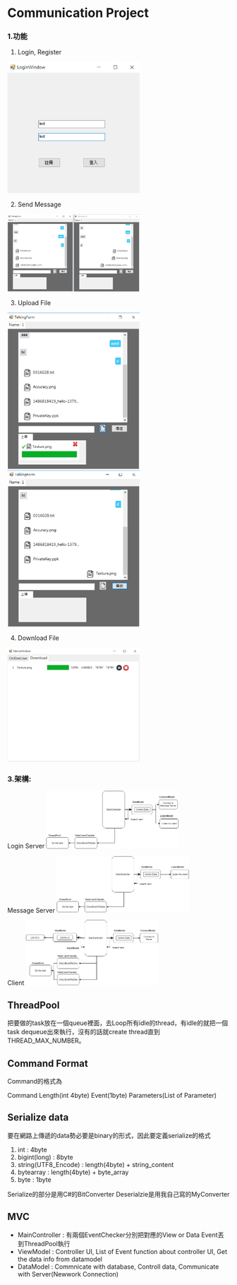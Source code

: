 Communication Project
===================

### 1.功能

1. Login, Register

<img src="img/Login.png" width="300">


2. Send Message

<img src="img/Message.png" width="300">

3. Upload File

<img src="img/Upload1.png" width="300">
<img src="img/Upload2.png" width="300">

4. Download File

<img src="img/Download.png" width="300">

### 3.架構:

Login Server
<img src="img/Arch_LoginServer.png" width="300">

Message Server
<img src="img/Arch_MessageServer.png" width="300">

Client
<img src="img/Arch_Client.png" width="300">

## ThreadPool

把要做的task放在一個queue裡面，去Loop所有idle的thread，有idle的就把一個task dequeue出來執行，沒有的話就create thread直到THREAD_MAX_NUMBER。

## Command Format

Command的格式為

Command Length(int 4byte)
Event(1byte)
Parameters(List of Parameter)

## Serialize data

要在網路上傳遞的data勢必要是binary的形式，因此要定義serialize的格式

1. int : 4byte
2. bigint(long) : 8byte
3. string(UTF8_Encode) : length(4byte) + string_content
4. bytearray : length(4byte) + byte_array
5. byte : 1byte

Serialize的部分是用C#的BitConverter
Deserialzie是用我自己寫的MyConverter

## MVC

* MainController : 有兩個EventChecker分別把對應的View or Data Event丟到ThreadPool執行
* ViewModel : Controller UI, List of Event function about controller UI, Get the data info from datamodel
* DataModel : Commnicate with database, Controll data, Communicate with Server(Newwork Connection)

